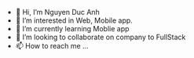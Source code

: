 - 👋 Hi, I’m Nguyen Duc Anh
- 👀 I’m interested in Web, Mobile app.
- 🌱 I’m currently learning Moblie app
- 💞️ I’m looking to collaborate on company to FullStack
- 📫 How to reach me ...

<!---
anhnganh/anhnganh is a ✨ special ✨ repository because its `README.md` (this file) appears on your GitHub profile.
You can click the Preview link to take a look at your changes.
--->
